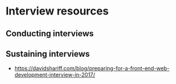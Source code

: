 # Interview resources

## Conducting interviews

## Sustaining interviews

- https://davidshariff.com/blog/preparing-for-a-front-end-web-development-interview-in-2017/
